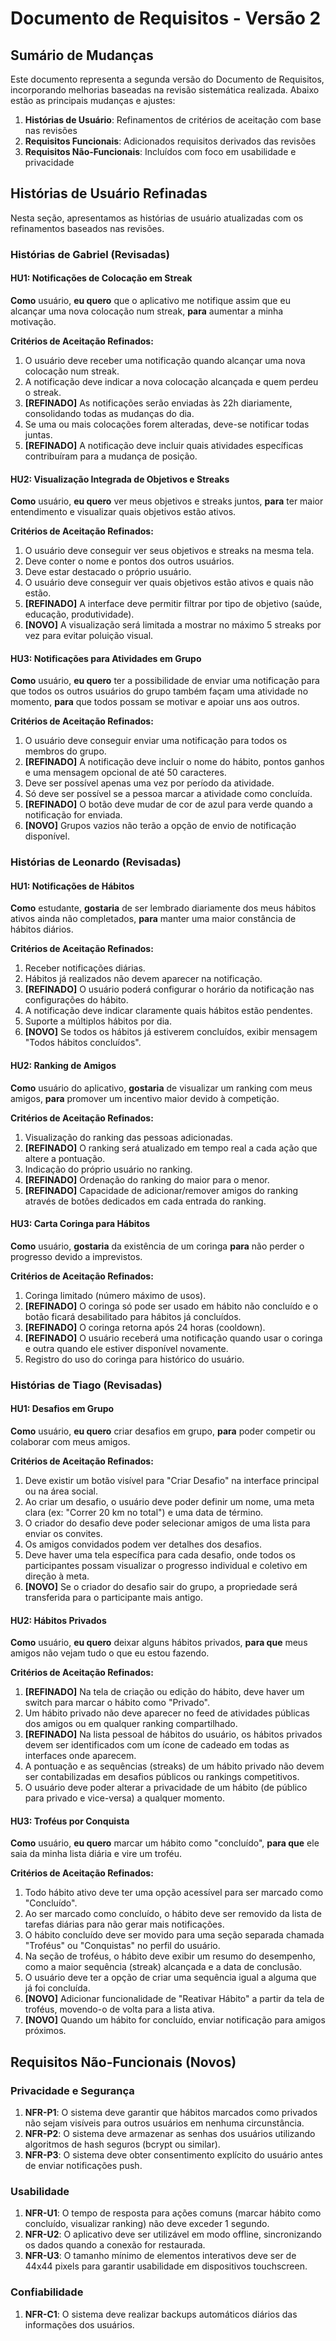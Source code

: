 # Documento de Requisitos - Versão 2

## Sumário de Mudanças

Este documento representa a segunda versão do Documento de Requisitos, incorporando melhorias baseadas na revisão sistemática realizada. Abaixo estão as principais mudanças e ajustes:

1. **Histórias de Usuário**: Refinamentos de critérios de aceitação com base nas revisões
2. **Requisitos Funcionais**: Adicionados requisitos derivados das revisões
3. **Requisitos Não-Funcionais**: Incluídos com foco em usabilidade e privacidade

## Histórias de Usuário Refinadas

Nesta seção, apresentamos as histórias de usuário atualizadas com os refinamentos baseados nas revisões.

### Histórias de Gabriel (Revisadas)

#### HU1: Notificações de Colocação em Streak

**Como** usuário, **eu quero** que o aplicativo me notifique assim que eu alcançar uma nova colocação num streak, **para** aumentar a minha motivação.

**Critérios de Aceitação Refinados:**
1. O usuário deve receber uma notificação quando alcançar uma nova colocação num streak.
2. A notificação deve indicar a nova colocação alcançada e quem perdeu o streak.
3. **[REFINADO]** As notificações serão enviadas às 22h diariamente, consolidando todas as mudanças do dia.
4. Se uma ou mais colocações forem alteradas, deve-se notificar todas juntas.
5. **[REFINADO]** A notificação deve incluir quais atividades específicas contribuíram para a mudança de posição.

#### HU2: Visualização Integrada de Objetivos e Streaks

**Como** usuário, **eu quero** ver meus objetivos e streaks juntos, **para** ter maior entendimento e visualizar quais objetivos estão ativos.

**Critérios de Aceitação Refinados:**
1. O usuário deve conseguir ver seus objetivos e streaks na mesma tela.
2. Deve conter o nome e pontos dos outros usuários.
3. Deve estar destacado o próprio usuário.
4. O usuário deve conseguir ver quais objetivos estão ativos e quais não estão.
5. **[REFINADO]** A interface deve permitir filtrar por tipo de objetivo (saúde, educação, produtividade).
6. **[NOVO]** A visualização será limitada a mostrar no máximo 5 streaks por vez para evitar poluição visual.

#### HU3: Notificações para Atividades em Grupo

**Como** usuário, **eu quero** ter a possibilidade de enviar uma notificação para que todos os outros usuários do grupo também façam uma atividade no momento, **para** que todos possam se motivar e apoiar uns aos outros.

**Critérios de Aceitação Refinados:**
1. O usuário deve conseguir enviar uma notificação para todos os membros do grupo.
2. **[REFINADO]** A notificação deve incluir o nome do hábito, pontos ganhos e uma mensagem opcional de até 50 caracteres.
3. Deve ser possível apenas uma vez por período da atividade.
4. Só deve ser possível se a pessoa marcar a atividade como concluída.
5. **[REFINADO]** O botão deve mudar de cor de azul para verde quando a notificação for enviada.
6. **[NOVO]** Grupos vazios não terão a opção de envio de notificação disponível.

### Histórias de Leonardo (Revisadas)

#### HU1: Notificações de Hábitos

**Como** estudante, **gostaria** de ser lembrado diariamente dos meus hábitos ativos ainda não completados, **para** manter uma maior constância de hábitos diários.

**Critérios de Aceitação Refinados:**
1. Receber notificações diárias.
2. Hábitos já realizados não devem aparecer na notificação.
3. **[REFINADO]** O usuário poderá configurar o horário da notificação nas configurações do hábito.
4. A notificação deve indicar claramente quais hábitos estão pendentes.
5. Suporte a múltiplos hábitos por dia.
6. **[NOVO]** Se todos os hábitos já estiverem concluídos, exibir mensagem "Todos hábitos concluídos".

#### HU2: Ranking de Amigos

**Como** usuário do aplicativo, **gostaria** de visualizar um ranking com meus amigos, **para** promover um incentivo maior devido à competição.

**Critérios de Aceitação Refinados:**
1. Visualização do ranking das pessoas adicionadas.
2. **[REFINADO]** O ranking será atualizado em tempo real a cada ação que altere a pontuação.
3. Indicação do próprio usuário no ranking.
4. **[REFINADO]** Ordenação do ranking do maior para o menor.
5. **[REFINADO]** Capacidade de adicionar/remover amigos do ranking através de botões dedicados em cada entrada do ranking.

#### HU3: Carta Coringa para Hábitos

**Como** usuário, **gostaria** da existência de um coringa **para** não perder o progresso devido a imprevistos.

**Critérios de Aceitação Refinados:**
1. Coringa limitado (número máximo de usos).
2. **[REFINADO]** O coringa só pode ser usado em hábito não concluído e o botão ficará desabilitado para hábitos já concluídos.
3. **[REFINADO]** O coringa retorna após 24 horas (cooldown).
4. **[REFINADO]** O usuário receberá uma notificação quando usar o coringa e outra quando ele estiver disponível novamente.
5. Registro do uso do coringa para histórico do usuário.

### Histórias de Tiago (Revisadas)

#### HU1: Desafios em Grupo

**Como** usuário, **eu quero** criar desafios em grupo, **para** poder competir ou colaborar com meus amigos.

**Critérios de Aceitação Refinados:**
1. Deve existir um botão visível para "Criar Desafio" na interface principal ou na área social.
2. Ao criar um desafio, o usuário deve poder definir um nome, uma meta clara (ex: "Correr 20 km no total") e uma data de término.
3. O criador do desafio deve poder selecionar amigos de uma lista para enviar os convites.
4. Os amigos convidados podem ver detalhes dos desafios.
5. Deve haver uma tela específica para cada desafio, onde todos os participantes possam visualizar o progresso individual e coletivo em direção à meta.
6. **[NOVO]** Se o criador do desafio sair do grupo, a propriedade será transferida para o participante mais antigo.

#### HU2: Hábitos Privados

**Como** usuário, **eu quero** deixar alguns hábitos privados, **para que** meus amigos não vejam tudo o que eu estou fazendo.

**Critérios de Aceitação Refinados:**
1. **[REFINADO]** Na tela de criação ou edição do hábito, deve haver um switch para marcar o hábito como "Privado".
2. Um hábito privado não deve aparecer no feed de atividades públicas dos amigos ou em qualquer ranking compartilhado.
3. **[REFINADO]** Na lista pessoal de hábitos do usuário, os hábitos privados devem ser identificados com um ícone de cadeado em todas as interfaces onde aparecem.
4. A pontuação e as sequências (streaks) de um hábito privado não devem ser contabilizadas em desafios públicos ou rankings competitivos.
5. O usuário deve poder alterar a privacidade de um hábito (de público para privado e vice-versa) a qualquer momento.

#### HU3: Troféus por Conquista

**Como** usuário, **eu quero** marcar um hábito como "concluído", **para que** ele saia da minha lista diária e vire um troféu.

**Critérios de Aceitação Refinados:**
1. Todo hábito ativo deve ter uma opção acessível para ser marcado como "Concluído".
2. Ao ser marcado como concluído, o hábito deve ser removido da lista de tarefas diárias para não gerar mais notificações.
3. O hábito concluído deve ser movido para uma seção separada chamada "Troféus" ou "Conquistas" no perfil do usuário.
4. Na seção de troféus, o hábito deve exibir um resumo do desempenho, como a maior sequência (streak) alcançada e a data de conclusão.
5. O usuário deve ter a opção de criar uma sequência igual a alguma que já foi concluída.
6. **[NOVO]** Adicionar funcionalidade de "Reativar Hábito" a partir da tela de troféus, movendo-o de volta para a lista ativa.
7. **[NOVO]** Quando um hábito for concluído, enviar notificação para amigos próximos.

## Requisitos Não-Funcionais (Novos)

### Privacidade e Segurança

1. **NFR-P1**: O sistema deve garantir que hábitos marcados como privados não sejam visíveis para outros usuários em nenhuma circunstância.
2. **NFR-P2**: O sistema deve armazenar as senhas dos usuários utilizando algoritmos de hash seguros (bcrypt ou similar).
3. **NFR-P3**: O sistema deve obter consentimento explícito do usuário antes de enviar notificações push.

### Usabilidade

1. **NFR-U1**: O tempo de resposta para ações comuns (marcar hábito como concluído, visualizar ranking) não deve exceder 1 segundo.
2. **NFR-U2**: O aplicativo deve ser utilizável em modo offline, sincronizando os dados quando a conexão for restaurada.
3. **NFR-U3**: O tamanho mínimo de elementos interativos deve ser de 44x44 pixels para garantir usabilidade em dispositivos touchscreen.

### Confiabilidade

1. **NFR-C1**: O sistema deve realizar backups automáticos diários das informações dos usuários.
